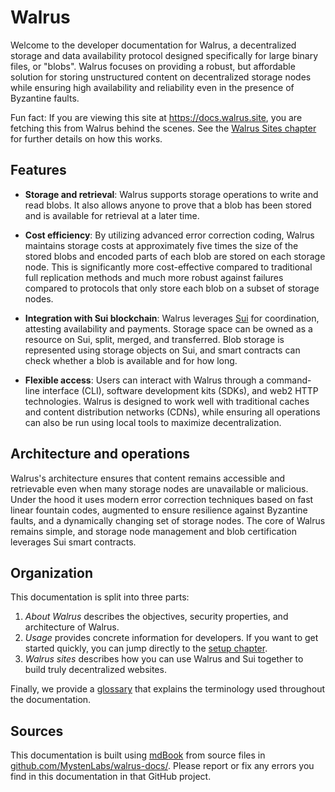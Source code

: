 # Walrus

Welcome to the developer documentation for Walrus, a decentralized storage and data availability
protocol designed specifically for large binary files, or "blobs". Walrus focuses on providing a
robust, but affordable solution for storing unstructured content on decentralized storage nodes
while ensuring high availability and reliability even in the presence of Byzantine faults.

Fun fact: If you are viewing this site at <https://docs.walrus.site>, you are fetching this from
Walrus behind the scenes. See the [Walrus Sites chapter](./walrus-sites/intro.md) for further
details on how this works.

## Features

- **Storage and retrieval**: Walrus supports storage operations to write and read blobs. It also
  allows anyone to prove that a blob has been stored and is available for retrieval at a later
  time.

- **Cost efficiency**: By utilizing advanced error correction coding, Walrus maintains storage
  costs at approximately five times the size of the stored blobs and encoded parts of each blob
  are stored on each storage node. This is significantly more cost-effective compared to
  traditional full replication methods and much more robust against failures compared to
  protocols that only store each blob on a subset of storage nodes.

- **Integration with Sui blockchain**: Walrus leverages [Sui](https://github.com/MystenLabs/sui)
  for coordination, attesting availability and payments. Storage space can be owned as a resource on
  Sui, split, merged, and transferred. Blob storage is represented using storage objects on Sui, and
  smart contracts can check whether a blob is available and for how long.

- **Flexible access**: Users can interact with Walrus through a command-line interface (CLI),
  software development kits (SDKs), and web2 HTTP technologies. Walrus is designed to work well
  with traditional caches and content distribution networks (CDNs), while ensuring all operations
  can also be run using local tools to maximize decentralization.

## Architecture and operations

Walrus's architecture ensures that content remains accessible and retrievable even when many
storage nodes are unavailable or malicious. Under the hood it uses modern error correction
techniques based on fast linear fountain codes, augmented to ensure resilience against Byzantine
faults, and a dynamically changing set of storage nodes. The core of Walrus remains simple, and
storage node management and blob certification leverages Sui smart contracts.

## Organization

This documentation is split into three parts:

1. _About Walrus_ describes the objectives, security properties, and architecture of Walrus.
1. _Usage_ provides concrete information for developers. If you want to get started quickly, you can
   jump directly to the [setup chapter](./usage/setup.md).
1. _Walrus sites_ describes how you can use Walrus and Sui together to build truly decentralized
   websites.

Finally, we provide a [glossary](./glossary.md) that explains the terminology used throughout the
documentation.

## Sources

This documentation is built using [mdBook](https://rust-lang.github.io/mdBook/) from source files in
[github.com/MystenLabs/walrus-docs/](https://github.com/MystenLabs/walrus-docs/). Please report or
fix any errors you find in this documentation in that GitHub project.
